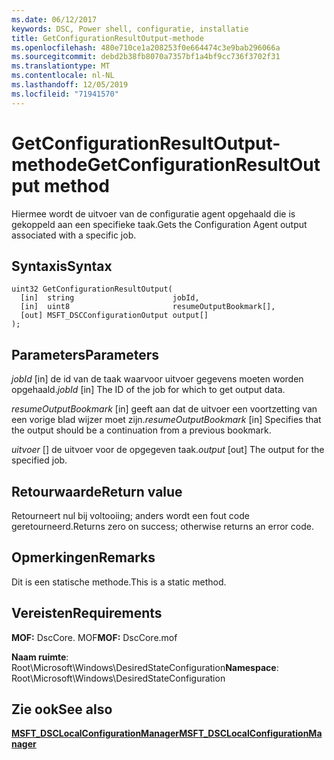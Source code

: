 ```yaml
---
ms.date: 06/12/2017
keywords: DSC, Power shell, configuratie, installatie
title: GetConfigurationResultOutput-methode
ms.openlocfilehash: 480e710ce1a208253f0e664474c3e9bab296066a
ms.sourcegitcommit: debd2b38fb8070a7357bf1a4bf9cc736f3702f31
ms.translationtype: MT
ms.contentlocale: nl-NL
ms.lasthandoff: 12/05/2019
ms.locfileid: "71941570"
---
```

# <a name="getconfigurationresultoutput-method"></a><span data-ttu-id="49aaa-103">GetConfigurationResultOutput-methode</span><span class="sxs-lookup"><span data-stu-id="49aaa-103">GetConfigurationResultOutput method</span></span>

<span data-ttu-id="49aaa-104">Hiermee wordt de uitvoer van de configuratie agent opgehaald die is gekoppeld aan een specifieke taak.</span><span class="sxs-lookup"><span data-stu-id="49aaa-104">Gets the Configuration Agent output associated with a specific job.</span></span>

## <a name="syntax"></a><span data-ttu-id="49aaa-105">Syntaxis</span><span class="sxs-lookup"><span data-stu-id="49aaa-105">Syntax</span></span>

```mof
uint32 GetConfigurationResultOutput(
  [in]  string                      jobId,
  [in]  uint8                       resumeOutputBookmark[],
  [out] MSFT_DSCConfigurationOutput output[]
);
```

## <a name="parameters"></a><span data-ttu-id="49aaa-106">Parameters</span><span class="sxs-lookup"><span data-stu-id="49aaa-106">Parameters</span></span>

<span data-ttu-id="49aaa-107">*jobId* \[in\] de id van de taak waarvoor uitvoer gegevens moeten worden opgehaald.</span><span class="sxs-lookup"><span data-stu-id="49aaa-107">*jobId* \[in\] The ID of the job for which to get output data.</span></span>

<span data-ttu-id="49aaa-108">*resumeOutputBookmark* \[in\] geeft aan dat de uitvoer een voortzetting van een vorige blad wijzer moet zijn.</span><span class="sxs-lookup"><span data-stu-id="49aaa-108">*resumeOutputBookmark* \[in\] Specifies that the output should be a continuation from a previous bookmark.</span></span>

<span data-ttu-id="49aaa-109">*uitvoer* \[\] de uitvoer voor de opgegeven taak.</span><span class="sxs-lookup"><span data-stu-id="49aaa-109">*output* \[out\] The output for the specified job.</span></span>

## <a name="return-value"></a><span data-ttu-id="49aaa-110">Retourwaarde</span><span class="sxs-lookup"><span data-stu-id="49aaa-110">Return value</span></span>

<span data-ttu-id="49aaa-111">Retourneert nul bij voltooiing; anders wordt een fout code geretourneerd.</span><span class="sxs-lookup"><span data-stu-id="49aaa-111">Returns zero on success; otherwise returns an error code.</span></span>

## <a name="remarks"></a><span data-ttu-id="49aaa-112">Opmerkingen</span><span class="sxs-lookup"><span data-stu-id="49aaa-112">Remarks</span></span>

<span data-ttu-id="49aaa-113">Dit is een statische methode.</span><span class="sxs-lookup"><span data-stu-id="49aaa-113">This is a static method.</span></span>

## <a name="requirements"></a><span data-ttu-id="49aaa-114">Vereisten</span><span class="sxs-lookup"><span data-stu-id="49aaa-114">Requirements</span></span>

<span data-ttu-id="49aaa-115">**MOF:** DscCore. MOF</span><span class="sxs-lookup"><span data-stu-id="49aaa-115">**MOF:** DscCore.mof</span></span>

<span data-ttu-id="49aaa-116">**Naam ruimte**: Root\Microsoft\Windows\DesiredStateConfiguration</span><span class="sxs-lookup"><span data-stu-id="49aaa-116">**Namespace**: Root\Microsoft\Windows\DesiredStateConfiguration</span></span>

## <a name="see-also"></a><span data-ttu-id="49aaa-117">Zie ook</span><span class="sxs-lookup"><span data-stu-id="49aaa-117">See also</span></span>

[<span data-ttu-id="49aaa-118">**MSFT_DSCLocalConfigurationManager**</span><span class="sxs-lookup"><span data-stu-id="49aaa-118">**MSFT_DSCLocalConfigurationManager**</span></span>](msft-dsclocalconfigurationmanager.md)
